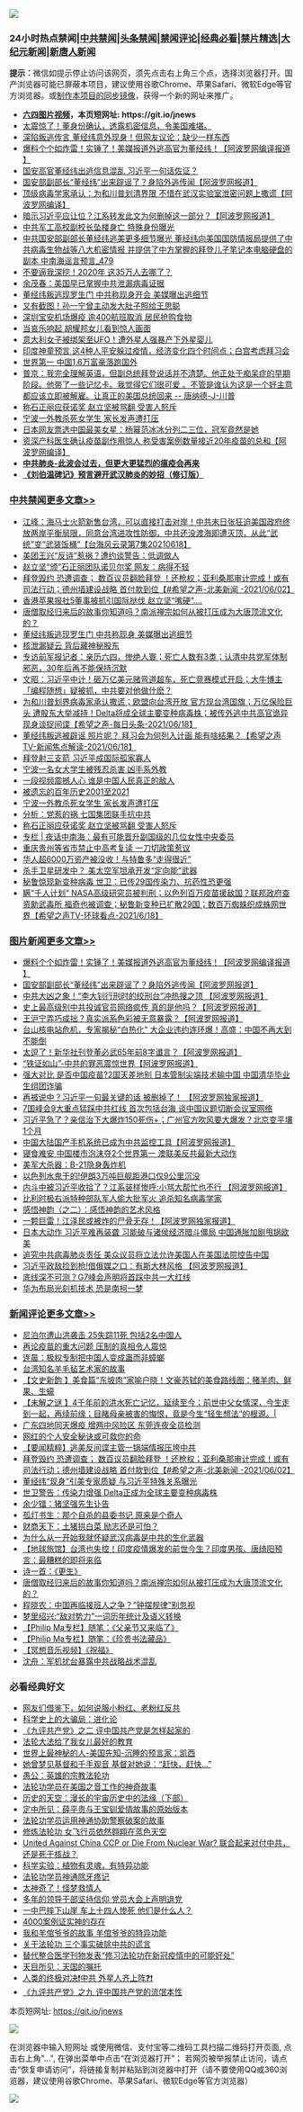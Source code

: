 ![](https://raw.githubusercontent.com/fqnews/bnews/master/64photo/fqnews-qr.jpg)

<div id="tt">
<h3>24小时热点禁闻|<a href="#%E4%B8%AD%E5%85%B1%E7%A6%81%E9%97%BB%E6%9B%B4%E5%A4%9A%E6%96%87%E7%AB%A0">中共禁闻</a>|<a href="#%E5%9B%BE%E7%89%87%E6%96%B0%E9%97%BB%E6%9B%B4%E5%A4%9A%E6%96%87%E7%AB%A0">头条禁闻</a>|<a href="#%E6%96%B0%E9%97%BB%E8%AF%84%E8%AE%BA%E6%9B%B4%E5%A4%9A%E6%96%87%E7%AB%A0">禁闻评论|<a href="#%E5%BF%85%E7%9C%8B%E7%BB%8F%E5%85%B8%E5%A5%BD%E6%96%87">经典必看|<a href="/video.md#%E7%A6%81%E7%89%87%E7%B2%BE%E9%80%89">禁片精选</a>|<a href="https://github.com/fqnews/djy/blob/master/gb/nf1351518.md#1">大纪元新闻</a>|<a href="https://github.com/fqnews/ntdtv/blob/master/gb/prog204.md#1">新唐人新闻</a></h3>
<div><b>提示：</b>微信如提示停止访问该网页，须先点击右上角三个点，选择浏览器打开。国产浏览器可能已屏蔽本项目，建议使用谷歌Chrome、苹果Safari、微软Edge等官方浏览器。或<a href="https://github.com/fqnews/bnews/blob/master/%E5%88%B6%E4%BD%9Cgit%E7%A6%81%E9%97%BB%E9%95%9C%E5%83%8F.md">制作本项目的同步镜像</a>，获得一个新的网址来推广。</div>
<ul>
<li><b><a href="http://d1.bdrive.tk/64.mp4" target="_blank">六四图片视频</a>，本页短网址: https://git.io/jnews</b></li>
<li><a href="/comments/20210618/1569439.md">太震惊了！董身份确认，透露机密信息，令美国难堪。</a></li>
<li><a href="/comments/20210618/1569473.md">深陷叛逃传言 董经纬意外现身！但网友议论：缺少一样东西</a></li>
<li><a href="/topimagenews/20210619/1569734.md">爆料个个如炸雷！实锤了！美媒报道外逃高官为董经纬！【阿波罗网编译报道 】</a></li>
<li><a href="/comments/20210618/1569383.md">国安高官董经纬出逃信息混乱 习近平一句话佐证？</a></li>
<li><a href="/topimagenews/20210618/1569604.md">国安部副部长“董经纬”出来辟谣了？身陷外逃传闻【阿波罗网报道】</a></li>
<li><a href="/cnnews/20210618/1569358.md">顶级病毒学家承认：为和川普划清界限 不惜在武汉实验室泄密问题上撒谎【阿波罗网编译】</a></li>
<li><a href="/cbnews/20210618/1569297.md">暗示习近平应让位？江系转发此文为何删掉这一部分？【阿波罗网报道】</a></li>
<li><a href="/cbnews/20210618/1569477.md">中共军工高校副校长坠楼身亡 特殊身份曝光</a></li>
<li><a href="/comments/20210619/1569719.md">中共国安部副部长董经纬逃美更多细节曝光 董经纬向美国国防情报局提供了中共病毒生物战等八大机密情报 并提供了中方掌握的拜登儿子笔记本电脑硬盘的副本 中南海谣言预言_479</a></li>
<li><a href="/comments/20210618/1569316.md">不要逼我深挖！2020年 这35万人去哪了？</a></li>
<li><a href="/comments/20210619/1569705.md">余茂春：美国早已掌握中共泄漏病毒证据</a></li>
<li><a href="/comments/20210619/1569745.md">董经纬叛逃现罗生门 中共称现身开会 美媒曝出逃细节</a></li>
<li><a href="/yule/20210618/1569482.md">又有截图！孙一宁曾主动发大肚子照给王思聪</a></li>
<li><a href="/cbnews/20210618/1569585.md">深圳宝安机场爆疫 逾400航班取消 居民抢购食物</a></li>
<li><a href="/ccpdope/20210618/1569496.md">当哀乐响起 胡耀邦女儿看到惊人画面</a></li>
<li><a href="/cnnews/20210619/1569738.md">意大利女子被绑架至UFO！遭外星人强暴产下外星婴儿</a></li>
<li><a href="/cnnews/20210618/1569431.md">印度神童预言 这4种人平安躲过疫情，经济变化四个时间点；白宫考虑拜习会</a></li>
<li><a href="/cnnews/20210618/1569347.md">世界第一 中国1.6万富豪落跑国外</a></li>
<li><a href="/bannedvideo/20210619/1569631.md">普京：我完全理解英语，但副总统拜登说话并不清楚。他正处于痴呆症的早期阶段。他带了一些记忆卡。我觉得它们很可爱 。不管是谁认为这是一个好主意都应该立即被解雇。让真正的美国总统回来 -- 唐纳德-J-川普</a></li>
<li><a href="/cbnews/20210619/1569720.md">称石正丽应获诺奖 赵立坚被骂翻 受害人怒斥</a></li>
<li><a href="/cbnews/20210619/1569735.md">宁波一外教杀死女学生 家长发声遭打压</a></li>
<li><a href="/yule/20210619/1569659.md">日本网友票选中国最美女星：杨幂范冰冰分列二三位，冠军竟然是她</a></li>
<li><a href="/cnnews/20210618/1569345.md">资深产科医生确认疫苗副作用惊人 称受害案例数量接近20年疫苗的总和【阿波罗网编译】</a></li>
<li><b><a href="/comments/20200211/1275071.md" target="_blank">中共肺炎-此波会过去，但更大更猛烈的瘟疫会再来</a></b></li>
<li><b><a href="/comments/20200207/1272816.md" target="_blank">《刘伯温碑记》预言避开武汉肺炎的妙招（修订版）</a></b></li>
</ul>
</div>

<div class="catlist">
<h3><a href="/cbnews/" target="_blank">中共禁闻</a><span><a href="/cbnews/" target="_blank" rel="nofollow">更多文章>></a></span></h3>
<ul>
<li><a href="/cbnews/20210619/1569945.md" target="_blank">江峰：海马士火箭新售台湾，可以直接打击对岸！中共末日张狂迫美国政府终放两岸平衡局限，同意台湾进攻性防御，中共还没渡海即遭灭顶，从此“武统”变“武装饭桶”【台海风云录第7集20210618】</a></li>
<li><a href="/cbnews/20210619/1569933.md" target="_blank">美团王兴“反诗”惹祸？遭约谈警告：低调做人</a></li>
<li><a href="/cbnews/20210619/1569911.md" target="_blank">赵立坚“颁”石正丽团队诺贝尔奖 网友：病得不轻</a></li>
<li><a href="/comments/20210619/1569902.md" target="_blank">拜登毁约 恐遭调查； 数百议员翻脸拜登 ！还枪权；亚利桑那审计完成！或有司法行动；德州墙建设战略 首付款到位【#希望之声-北美新闻 -2021/06/02】</a></li>
<li><a href="/cbnews/20210619/1569901.md" target="_blank">香港苹果报社5董事被抓引国际挞伐 赵立坚“嘴硬”….</a></li>
<li><a href="/comments/20210619/1569875.md" target="_blank">唐僧取经归来后的故事你知道吗？南派禅宗如何从被打压成为大唐顶流文化的？</a></li>
<li><a href="/cbnews/20210619/1569833.md" target="_blank">董经纬叛逃现罗生门 中共称现身 美媒曝出逃细节</a></li>
<li><a href="/cbnews/20210619/1569805.md" target="_blank">核泄漏疑云 背后藏神秘股东</a></li>
<li><a href="/comments/20210619/1569799.md" target="_blank">专访前军报记者：亲历六四，惨绝人寰；死亡人数有3类；认清中共党军体制邪恶，30年后再不能保持沉默</a></li>
<li><a href="/cbnews/20210619/1569792.md" target="_blank">文昭：习近平中计！砸万亿美元赌弯道超车，死亡竞赛模式开启；大牛博主「编程随想」疑被抓，中共要对他做什麽？</a></li>
<li><a href="/comments/20210619/1569772.md" target="_blank">为和川普划界病毒家承认撒谎；欧盟向台湾开放 官方现台湾国旗；万亿保险巨头 遭股东大举减持！Delta将成全球主要变种病毒株；被传外逃中共高官诡异现身谈捉间谍【希望之声-每日头条-2021/06/18】</a></li>
<li><a href="/comments/20210619/1569771.md" target="_blank">董经纬叛逃被辟谣 照片呢？ 拜习会为何列入计画   能有啥结果？【希望之声TV-新闻焦点解读-2021/06/18】</a></li>
<li><a href="/cbnews/20210619/1569765.md" target="_blank">拜登射三支箭 习近平成国际孤家寡人</a></li>
<li><a href="/cbnews/20210619/1569756.md" target="_blank">宁波一名女大学生被残忍杀害 凶手系外教</a></li>
<li><a href="/cbnews/20210619/1569746.md" target="_blank">一段视频震撼人心 谁是中国人民真正的敌人</a></li>
<li><a href="/cbnews/20210619/1569736.md" target="_blank">被遗忘的百年历史2001至2021</a></li>
<li><a href="/cbnews/20210619/1569735.md" target="_blank">宁波一外教杀死女学生 家长发声遭打压</a></li>
<li><a href="/cbnews/20210619/1569721.md" target="_blank">分析：党惹的祸 七国集团联手抗中共</a></li>
<li><a href="/cbnews/20210619/1569720.md" target="_blank">称石正丽应获诺奖 赵立坚被骂翻 受害人怒斥</a></li>
<li><a href="/cbnews/20210619/1569711.md" target="_blank">专栏 | 夜话中南海：最有可能晋升副国级的几位女性中央委员</a></li>
<li><a href="/cbnews/20210619/1569707.md" target="_blank">重庆贵州等省市禁止中高考复读 一刀切政策惹议</a></li>
<li><a href="/cbnews/20210619/1569687.md" target="_blank">华人超6000万资产被没收！与特鲁多“走得很近”</a></li>
<li><a href="/cbnews/20210619/1569645.md" target="_blank">杀手卫星研发中？ 美太空军坦承开发“定向能”武器</a></li>
<li><a href="/cbnews/20210619/1569630.md" target="_blank">秘鲁惊现新变种病毒 世卫：已传29国传染力、抗药性恐更强</a></li>
<li><a href="/comments/20210619/1569627.md" target="_blank">瞒“千人计划” NASA高级研究员被判刑；以色列百万疫苗援敌国？联邦政府查资助武毒所 福奇也被调查；秘鲁新变种已扩散29国；数百万蜘蛛织成蛛网世界【希望之声TV-环球看点-2021/6/18】</a></li>

</ul>
</div>
<div class="catlist">
<h3><a href="/topimagenews/" target="_blank">图片新闻</a><span><a href="/topimagenews/" target="_blank" rel="nofollow">更多文章>></a></span></h3>
<ul>
<li><a href="/topimagenews/20210619/1569734.md" target="_blank">爆料个个如炸雷！实锤了！美媒报道外逃高官为董经纬！【阿波罗网编译报道 】</a></li>
<li><a href="/topimagenews/20210618/1569604.md" target="_blank">国安部副部长“董经纬”出来辟谣了？身陷外逃传闻【阿波罗网报道】</a></li>
<li><a href="/topimagenews/20210618/1569201.md" target="_blank">中共大凶之象！“李大钊行刑时的绞刑台”冲热搜之顶 【阿波罗网报道】</a></li>
<li><a href="/topimagenews/20210617/1568586.md" target="_blank">史上最高级别中共投诚官员网络疯传 真的是他吗？【阿波罗网报道】</a></li>
<li><a href="/topimagenews/20210617/1568585.md" target="_blank">王沪宁弄巧成拙？真实派系色彩被无意暴露？【阿波罗网报道】</a></li>
<li><a href="/topimagenews/20210616/1567991.md" target="_blank">台山核电站危机，专家揭秘“白热化” 大企业违约连环爆！高盛：中国不再大到不能倒</a></li>
<li><a href="/topimagenews/20210616/1567809.md" target="_blank">太逗了！新华社刊登董必武65年前8字谶言？【阿波罗网报道】</a></li>
<li><a href="/topimagenews/20210616/1567674.md" target="_blank">“铁证如山”-中共的罪恶震惊世界【阿波罗网报道】</a></li>
<li><a href="/topimagenews/20210615/1567286.md" target="_blank">强大对比 是否中国疫苗?2国天差地别 日本管制尖端技术输中国 中国清华毕业生组团诈骗</a></li>
<li><a href="/topimagenews/20210615/1567099.md" target="_blank">再被说中？习近平一句最关键的话 被删掉了！ 【阿波罗网独家报道】</a></li>
<li><a href="/topimagenews/20210614/1566582.md" target="_blank">7国峰会9大重点猛踩中共红线 首次包括台海 谈中国议题切断会议室网络</a></li>
<li><a href="/topimagenews/20210614/1566288.md" target="_blank">习近平急了？亲信治下大爆炸150死伤+；广州官方吹风要大爆发？北京变平壤1个月</a></li>
<li><a href="/topimagenews/20210614/1566204.md" target="_blank">中国大陆国产手机系统已成为中共监控工具【阿波罗网报道】</a></li>
<li><a href="/topimagenews/20210614/1566191.md" target="_blank">寝食难安 中国楼市泡沫夺2个世界第一 澳联美反共最新大动作</a></li>
<li><a href="/topimagenews/20210613/1565974.md" target="_blank">美军大杀器：B-21隐身轰炸机</a></li>
<li><a href="/topimagenews/20210613/1565965.md" target="_blank">以色列水鬼干的!伊朗3万吨巨舰距港口仅9公里沉没</a></li>
<li><a href="/topimagenews/20210613/1565945.md" target="_blank">内斗中被习近平收拾了？江系装样惨呼:小骂大帮忙也不行 【阿波罗网报道】</a></li>
<li><a href="/topimagenews/20210613/1565758.md" target="_blank">比利时极右派特种部队军人偷大批军火 追杀知名病毒学家</a></li>
<li><a href="/comments/20210612/1565472.md" target="_blank">感悟神韵（之二）：感悟神韵的艺术风格</a></li>
<li><a href="/topimagenews/20210612/1565301.md" target="_blank">一颗巨雷！江泽民或被炸的尸骨无存！【阿波罗网独家报道】</a></li>
<li><a href="/topimagenews/20210611/1564833.md" target="_blank">日本大动作 习近平难再装聋 习能破与诸侯经济暗斗僵局 中国通胀加剧甩锅欧美</a></li>
<li><a href="/topimagenews/20210611/1564685.md" target="_blank">追究中共病毒肺炎责任 美众议员将立法允许美国人在美国法院控告中国</a></li>
<li><a href="/topimagenews/20210611/1564647.md" target="_blank">习近平政敌捡到枪!借俄媒之口：有斯大林风格 【阿波罗网报道】</a></li>
<li><a href="/topimagenews/20210609/1563248.md" target="_blank">底线深不可测？G7峰会声明将首踩中共一大红线</a></li>
<li><a href="/topimagenews/20210609/1563122.md" target="_blank">华为布局光刻机技术 恐是南柯一梦</a></li>

</ul>
</div>
<div class="catlist">
<h3><a href="/comments/" target="_blank">新闻评论</a><span><a href="/comments/" target="_blank" rel="nofollow">更多文章>></a></span></h3>
<ul>
<li><a href="/comments/20210619/1569938.md" target="_blank">尼泊尔遭山洪袭击 25失踪11死 包括2名中国人</a></li>
<li><a href="/comments/20210619/1569935.md" target="_blank">再论疫苗的重大问题 压制的真相令人震惊</a></li>
<li><a href="/comments/20210619/1569934.md" target="_blank">连晨：极权专制把中国人变成蛊而非蟑螂</a></li>
<li><a href="/comments/20210619/1569916.md" target="_blank">台湾知名羊毛毡艺术家的故事</a></li>
<li><a href="/comments/20210619/1569910.md" target="_blank">【文史新韵 】美食篇“东坡肉”家喻户晓！文豪苏轼的美食路线图：猪羊肉、鲜果、生蠔</a></li>
<li><a href="/comments/20210619/1569909.md" target="_blank">【未解之谜 】4千年前的洪水死亡记忆，延续至今；前世中父女情深，今生走到一起，再续前缘；目睹母亲被害的悔恨，竟是今生“轻生想法”的根源。|</a></li>
<li><a href="/comments/20210619/1569908.md" target="_blank">广东四地同天爆疫 增两中风险区 东莞连夜全员检测</a></li>
<li><a href="/comments/20210619/1569907.md" target="_blank">网红的个人安全秘诀或可救你的命</a></li>
<li><a href="/comments/20210619/1569903.md" target="_blank">【要闻精粹】逃美反间谍主管一锅端情报压垮中共</a></li>
<li><a href="/comments/20210619/1569902.md" target="_blank">拜登毁约 恐遭调查； 数百议员翻脸拜登 ！还枪权；亚利桑那审计完成！或有司法行动；德州墙建设战略 首付款到位【#希望之声-北美新闻 -2021/06/02】</a></li>
<li><a href="/comments/20210619/1569900.md" target="_blank">董经纬“现身”引美专家质疑 与习近平特殊关系曝光</a></li>
<li><a href="/comments/20210619/1569899.md" target="_blank">世卫警告：传染力增强 Delta正成为全球主要变种病毒株</a></li>
<li><a href="/comments/20210619/1569895.md" target="_blank">余少镭：猪坚强先生讣告</a></li>
<li><a href="/comments/20210619/1569894.md" target="_blank">孤灯书生：那个自杀的县委书记 原来是个奇人</a></li>
<li><a href="/comments/20210619/1569893.md" target="_blank">财商天下：土猪拱白菜 励志还是可怕？</a></li>
<li><a href="/comments/20210619/1569892.md" target="_blank">为什么从一开始我就怀疑武汉病毒是中共的生化武器</a></li>
<li><a href="/comments/20210619/1569886.md" target="_blank">【地球旅馆】台湾也失控！印度疫情爆发的前世今生？印度男孩、唐绮阳预言：最糟糕的即将来临</a></li>
<li><a href="/comments/20210619/1569882.md" target="_blank">诗一首：《更生》</a></li>
<li><a href="/comments/20210619/1569875.md" target="_blank">唐僧取经归来后的故事你知道吗？南派禅宗如何从被打压成为大唐顶流文化的？</a></li>
<li><a href="/comments/20210619/1569843.md" target="_blank">程晓农：中国再临接班人之争？“钟摆规律”别忽视</a></li>
<li><a href="/comments/20210619/1569842.md" target="_blank">梦里绍兴:“敌对势力”一词历年统计及语义转换</a></li>
<li><a href="/comments/20210619/1569829.md" target="_blank">【Philip Ma专栏】随笔：《父亲节又来临了》</a></li>
<li><a href="/comments/20210619/1569828.md" target="_blank">【Philip Ma专栏】随笔：《珍贵书法藏品》</a></li>
<li><a href="/comments/20210619/1569827.md" target="_blank">【冥想音乐视频】《祝福》</a></li>
<li><a href="/comments/20210619/1569822.md" target="_blank">沈舟：军机扰台暴露中共战略战术混乱</a></li>

</ul>
</div>

<div class="catlist">
<h3>必看经典好文</h3>
<ul>
<li><a href="/comments/20200712/1359630.md" target="_blank">网友们借鉴下，如何说服小粉红、老粉红反共</a></li>
<li><a href="/comments/20200605/783246.md" target="_blank">科学史上的大骗局：进化论</a></li>
<li><a href="/bookonline/20131116/201055.md" target="_blank">《九评共产党》之二 评中国共产党是怎样起家的</a></li>
<li><a href="/cbnews/20200516/1329218.md" target="_blank">法轮大法给了我女儿最好的教育</a></li>
<li><a href="/comments/20200605/783244.md" target="_blank">世界上最神秘的人-美国先知-沉睡的预言家：凯西</a></li>
<li><a href="/cnnews/20210420/1529760.md" target="_blank">她曾梦见基督和千手观音 基督对她说：“赶快，赶快…”</a></li>
<li><a href="/comments/20200313/1292991.md" target="_blank">愚公：英雄的宗教法轮功</a></li>
<li><a href="/comments/20200511/1326751.md" target="_blank">法轮功学员在美国之音工作的神奇故事</a></li>
<li><a href="/tculture/20121025/73066.md" target="_blank">历史的天空：漫长的宇宙历史中的法缘（下部）</a></li>
<li><a href="/comments/20200616/1345658.md" target="_blank">定中所见：薛平贵与王宝钏爱情故事的原始版本</a></li>
<li><a href="/cbnews/20170626/780479.md" target="_blank">法轮功学员运用神通协助警察破案的故事</a></li>
<li><a href="/cnnews/20210512/1544604.md" target="_blank">修炼法轮功 女飞行员依然翱翔在蓝色天空</a></li>
<li><a href="/comments/20200820/1451960.md" target="_blank">United Against China CCP or Die From Nuclear War? 联合起来对付中共，还是死于核战？</a></li>
<li><a href="/comments/20200605/783205.md" target="_blank">科学实验：植物有灵魂，有特异功能</a></li>
<li><a href="/health/20170626/780263.md" target="_blank">法轮功学员神通除牙疼记</a></li>
<li><a href="/ccpdope/20200907/1392129.md" target="_blank">太神奇了！怪梦救情人</a></li>
<li><a href="/comments/20210307/1500218.md" target="_blank">多年的领导干部坚持信仰 党员大会上声明退党</a></li>
<li><a href="/cbnews/20200611/1343057.md" target="_blank">一中巴摔下山崖 车上十四人惨死 他们是什么人？</a></li>
<li><a href="/lifebaike/20201113/1430218.md" target="_blank">4000案例证实神的存在</a></li>
<li><a href="/tculture/20200917/1398046.md" target="_blank">我和羊倌爷爷的故事 羊倌爷爷的特异功能</a></li>
<li><a href="/cbnews/20200703/1354907.md" target="_blank">关于法轮功 三个事实破除中共的谎言</a></li>
<li><a href="/comments/20210403/1518906.md" target="_blank">替代整合医学刊物发表“修习法轮功在新冠疫情中的可能好处”</a></li>
<li><a href="/tculture/20180919/1000196.md" target="_blank">天目所见：天国的嘱托</a></li>
<li><a href="/cbnews/20210119/1470579.md" target="_blank">人类的终极对决❗中共 外星人齐上阵❓❗</a></li>
<li><a href="/bookonline/20131116/201045.md" target="_blank">《九评共产党》之九 评中国共产党的流氓本性</a></li>

</ul>
</div>

本页短网址: https://git.io/jnews

![](https://raw.githubusercontent.com/fqnews/bnews/master/64photo/fqnews-qr.jpg)

在浏览器中输入短网址 或使用微信、支付宝等二维码工具扫描二维码打开页面, 点击右上角"...", 在弹出菜单中点击“在浏览器打开”； 若网页被举报禁止访问，请点击“恢复申请访问”，将链接复制并粘贴到浏览器中打开（请不要使用QQ或360浏览器，建议使用谷歌Chrome、苹果Safari、微软Edge等官方浏览器）

![](https://raw.githubusercontent.com/fqnews/bnews/master/64photo/wx.jpg)
